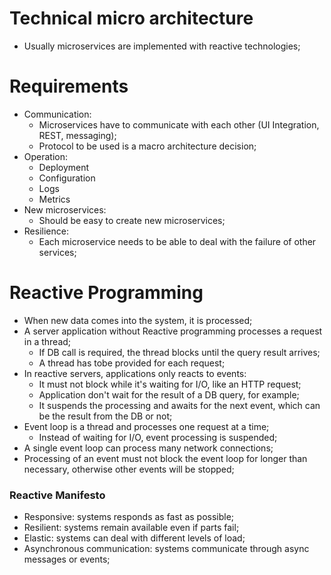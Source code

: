 # Technical micro architecture
- Usually microservices are implemented with reactive technologies;

# Requirements
- Communication:
  - Microservices have to communicate with each other (UI Integration, REST, messaging);
  - Protocol to be used is a macro architecture decision;
- Operation:
  - Deployment
  - Configuration
  - Logs
  - Metrics
- New microservices:
  - Should be easy to create new microservices;
- Resilience:
  - Each microservice needs to be able to deal with the failure of other services;

# Reactive Programming
- When new data comes into the system, it is processed;
- A server application without Reactive programming processes a request in a thread;
  - If DB call is required, the thread blocks until the query result arrives;
  - A thread has tobe provided for each request;
- In reactive servers, applications only reacts to events:
  - It must not block while it's waiting for I/O, like an HTTP request;
  - Application don't wait for the result of a DB query, for example;
  - It suspends the processing and awaits for the next event, which can be the result from the DB or not;
- Event loop is a thread and processes one request at a time;
  - Instead of waiting for I/O, event processing is suspended;
- A single event loop can process many network connections;
- Processing of an event must not block the event loop for longer than necessary, otherwise other events will be stopped;

### Reactive Manifesto
- Responsive: systems responds as fast as possible;
- Resilient: systems remain available even if parts fail;
- Elastic: systems can deal with different levels of load;
- Asynchronous communication: systems communicate through async messages or events;
